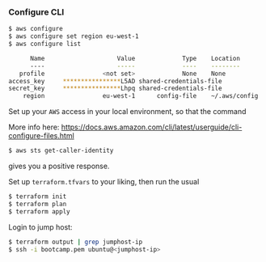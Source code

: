 ### Configure CLI

```bash
$ aws configure
$ aws configure set region eu-west-1
$ aws configure list

      Name                    Value             Type    Location
      ----                    -----             ----    --------
   profile                <not set>             None    None
access_key     ****************L5AD shared-credentials-file
secret_key     ****************Lhpq shared-credentials-file
    region                eu-west-1      config-file    ~/.aws/config
```

Set up your `AWS` access in your local environment, so that the command

More info here: https://docs.aws.amazon.com/cli/latest/userguide/cli-configure-files.html

```bash
$ aws sts get-caller-identity
```

gives you a positive response.

Set up `terraform.tfvars` to your liking, then run the usual

```bash
$ terraform init
$ terraform plan
$ terraform apply

```

Login to jump host:

```bash
$ terraform output | grep jumphost-ip
$ ssh -i bootcamp.pem ubuntu@<jumphost-ip>
```


